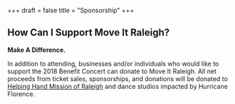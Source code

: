 +++
draft = false
title = "Sponsorship"
+++
## How Can I Support Move It Raleigh?

**Make A Difference.**

In addition to attending, businesses and/or individuals who would like to support the 2018 Benefit Concert can donate to Move It Raleigh. All net proceeds from ticket sales, sponsorships, and donations will be donated to [Helping Hand Mission of Raleigh](http://helpinghandmission.org/) and dance studios impacted by Hurricane Florence.